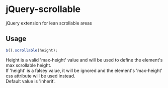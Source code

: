 # jQuery-scrollable

jQuery extension for lean scrollable areas

## Usage
```javascript
$().scrollable(height);
```

Height is a valid 'max-height' value and will be used to define the element's max scrollable height.<br>
If 'height' is a falsey value, it will be ignored and the element's 'max-height' css attribute will be used instead.<br>
Default value is 'inherit'.
